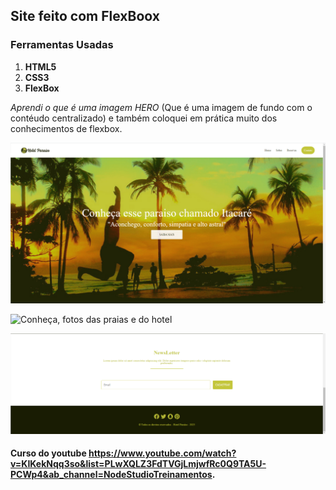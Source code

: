 ## Site feito com FlexBoox

### Ferramentas Usadas
1. **HTML5**
2. **CSS3**
3. **FlexBox**

*Aprendi o que é uma imagem HERO* (Que é uma imagem de fundo com o contéudo centralizado) e também coloquei em prática muito dos conhecimentos de flexbox.

![Principal, área com a navegação e uma imagem HERO](https://github.com/FtxDante/css-flexbox/blob/main/node-curso/img/Principal.png)

![Conheça, fotos das praias e do hotel](https://github.com/FtxDante/css-flexbox/blob/main/node-curso/img/Conhe%C3%A7a.png)

![NewsLetter, como para escrever o email](https://github.com/FtxDante/css-flexbox/blob/main/node-curso/img/NewsLetter.png)


#### Curso do youtube https://www.youtube.com/watch?v=KIKekNqq3so&list=PLwXQLZ3FdTVGjLmjwfRc0Q9TA5U-PCWp4&ab_channel=NodeStudioTreinamentos.
 
 
